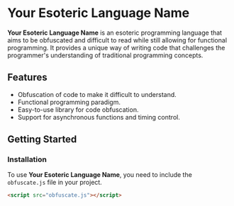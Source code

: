 # Your Esoteric Language Name

**Your Esoteric Language Name** is an esoteric programming language that aims to be obfuscated and difficult to read while still allowing for functional programming. It provides a unique way of writing code that challenges the programmer's understanding of traditional programming concepts.

## Features

- Obfuscation of code to make it difficult to understand.
- Functional programming paradigm.
- Easy-to-use library for code obfuscation.
- Support for asynchronous functions and timing control.

## Getting Started

### Installation

To use **Your Esoteric Language Name**, you need to include the `obfuscate.js` file in your project.

```html
<script src="obfuscate.js"></script>
